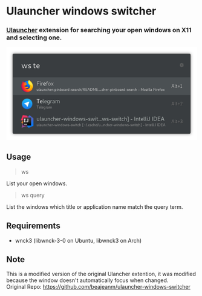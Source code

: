 # Ulauncher windows switcher

### [Ulauncher](https://ulauncher.io) extension for searching your open windows on X11 and selecting one.

![demo](demo/demo.png)

## Usage
> ws

List your open windows.

> ws query

List the windows which title or application name match the query term.

## Requirements

* wnck3 (libwnck-3-0 on Ubuntu, libwnck3 on Arch)

## Note
This is a modified version of the original Ulancher extention, it was modified because the window doesn't automatically focus when changed.<br>
Original Repo: https://github.com/beajeanm/ulauncher-windows-switcher

